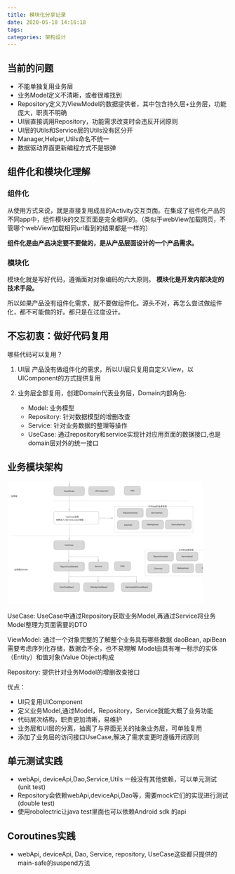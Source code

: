 ```yaml
---
title: 模块化分享记录
date: 2020-05-18 14:16:18
tags:
categories: 架构设计
---
```


## 当前的问题
* 不能单独复用业务层
* 业务Model定义不清晰，或者很难找到
* Repository定义为ViewModel的数据提供者，其中包含持久层+业务层，功能庞大，职责不明确
* UI层直接调用Repository，功能需求改变时会违反开闭原则
* UI层的Utils和Service层的Utils没有区分开
* Manager,Helper,Utils命名不统一
* 数据驱动界面更新编程方式不是银弹

## 组件化和模块化理解

### 组件化
从使用方式来说，就是直接复用成品的Activity交互页面。在集成了组件化产品的不同app中，组件模块的交互页面是完全相同的。（类似于webView加载网页，不管哪个webView加载相同url看到的结果都是一样的）

**组件化是由产品决定要不要做的，是从产品层面设计的一个产品需求。**
### 模块化
模块化就是写好代码，遵循面对对象编码的六大原则。
**模块化是开发内部决定的技术手段。**

所以如果产品没有组件化需求，就不要做组件化。源头不对，再怎么尝试做组件化，都不可能做的好。都只是在过度设计。

## 不忘初衷：做好代码复用
哪些代码可以复用？
1. UI层
产品没有做组件化的需求，所以UI层只复用自定义View，以UIComponent的方式提供复用

1. 业务层全部复用，创建Domain代表业务层，Domain内部角色:
    * Model: 业务模型
    * Repository: 针对数据模型的增删改查
    * Service: 针对业务数据的整理等操作
    * UseCase: 通过repository和service实现针对应用页面的数据接口,也是domain层对外的统一接口

## 业务模块架构
![4](1.jpg)

UseCase:
UseCase中通过Repository获取业务Model,再通过Service将业务Model整理为页面需要的DTO

ViewModel:
通过一个对象完整的了解整个业务具有哪些数据
daoBean, apiBean需要考虑序列化存储，数据会不全，也不易理解
Model由具有唯一标示的实体（Entity）和值对象(Value Object)构成

Repository:
提供针对业务Model的增删改查接口

优点：
* UI只复用UIComponent
* 定义业务Model,通过Model，Repository，Service就能大概了业务功能
* 代码层次结构，职责更加清晰，易维护
* 业务层和UI层的分离，抽离了与界面无关的抽象业务层，可单独复用
* 添加了业务层的访问接口UseCase,解决了需求变更时遵循开闭原则

## 单元测试实践
* webApi, deviceApi,Dao,Service,Utils 一般没有其他依赖，可以单元测试(unit test)
* Repository会依赖webApi,deviceApi,Dao等，需要mock它们的实现进行测试(double test)
* 使用robolectric让java test里面也可以依赖Android sdk 的api

## Coroutines实践
* webApi, deviceApi, Dao, Service, repository, UseCase这些都只提供的main-safe的suspend方法